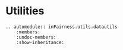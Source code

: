 # Utilities


```{eval-rst}
.. automodule:: inFairness.utils.datautils
    :members:
    :undoc-members:
    :show-inheritance:
```
